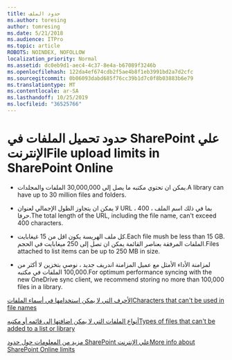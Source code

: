 ```yaml
---
title: حدود الملف
ms.author: toresing
author: tomresing
ms.date: 5/21/2018
ms.audience: ITPro
ms.topic: article
ROBOTS: NOINDEX, NOFOLLOW
localization_priority: Normal
ms.assetid: dc0eb9d1-aec4-4c37-8e4a-b67089f3246b
ms.openlocfilehash: 122da4ef674cdb2f5ae4b8f1eb3991bd2a7d2cfc
ms.sourcegitcommit: 0b06093dabd685f76cc39b1d7c0f8b03883b6e79
ms.translationtype: MT
ms.contentlocale: ar-SA
ms.lasthandoff: 10/25/2019
ms.locfileid: "36525766"
---
```

# <a name="file-upload-limits-in-sharepoint-online"></a><span data-ttu-id="acf13-102">حدود تحميل الملفات في SharePoint علي الإنترنت</span><span class="sxs-lookup"><span data-stu-id="acf13-102">File upload limits in SharePoint Online</span></span>

- <span data-ttu-id="acf13-103">يمكن ان تحتوي مكتبه ما يصل إلى 30,000,000 الملفات والمجلدات.</span><span class="sxs-lookup"><span data-stu-id="acf13-103">A library can have up to 30 million files and folders.</span></span>
    
- <span data-ttu-id="acf13-104">لا يمكن ان يتجاوز الطول الإجمالي لعنوان URL ، بما في ذلك اسم الملف ، 400 حرفا.</span><span class="sxs-lookup"><span data-stu-id="acf13-104">The total length of the URL, including the file name, can't exceed 400 characters.</span></span>
    
- <span data-ttu-id="acf13-105">كل ملف الهريسة يكون اقل من 15 غيغابايت.</span><span class="sxs-lookup"><span data-stu-id="acf13-105">Each file mush be less than 15 GB.</span></span> <span data-ttu-id="acf13-106">الملفات المرفقة بعناصر القائمة يمكن ان تصل إلى 250 ميغابايت في الحجم.</span><span class="sxs-lookup"><span data-stu-id="acf13-106">Files attached to list items can be up to 250 MB in size.</span></span>
    
- <span data-ttu-id="acf13-107">لمزامنة الأداء الأمثل مع عميل المزامنة اندريف جديد ، نوصي بتخزين لا أكثر من 100,000 الملفات في مكتبه.</span><span class="sxs-lookup"><span data-stu-id="acf13-107">For optimum performance syncing with the new OneDrive sync client, we recommend storing no more than 100,000 files in a library.</span></span> 
    
[<span data-ttu-id="acf13-108">الأحرف التي لا يمكن استخدامها في أسماء الملفات</span><span class="sxs-lookup"><span data-stu-id="acf13-108">Characters that can't be used in file names</span></span>](https://go.microsoft.com/fwlink/?linkid=866430)
  
[<span data-ttu-id="acf13-109">أنواع الملفات التي لا يمكن اضافتها إلى قائمه أو مكتبه</span><span class="sxs-lookup"><span data-stu-id="acf13-109">Types of files that can't be added to a list or library</span></span>](https://go.microsoft.com/fwlink/?linkid=273757)
  
[<span data-ttu-id="acf13-110">مزيد من المعلومات حول حدود SharePoint علي الإنترنت</span><span class="sxs-lookup"><span data-stu-id="acf13-110">More info about SharePoint Online limits</span></span>](https://go.microsoft.com/fwlink/?linkid=271273)
  

